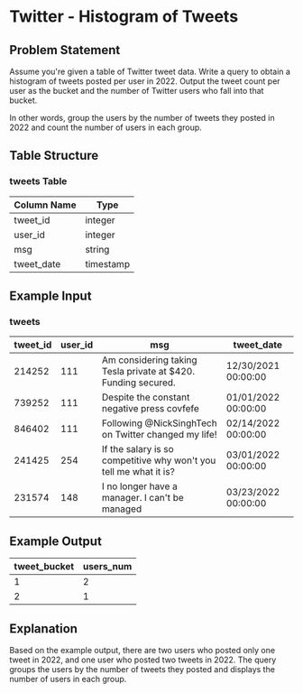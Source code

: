 # Twitter - Histogram of Tweets

## Problem Statement

Assume you're given a table of Twitter tweet data. Write a query to obtain a histogram of tweets posted per user in 2022. Output the tweet count per user as the bucket and the number of Twitter users who fall into that bucket.

In other words, group the users by the number of tweets they posted in 2022 and count the number of users in each group.

## Table Structure

### tweets Table

| Column Name | Type      |
|-------------|-----------|
| tweet_id    | integer   |
| user_id     | integer   |
| msg         | string    |
| tweet_date  | timestamp |

## Example Input

### tweets

| tweet_id | user_id | msg                                                                  | tweet_date           |
|----------|---------|----------------------------------------------------------------------|----------------------|
| 214252   | 111     | Am considering taking Tesla private at $420. Funding secured.        | 12/30/2021 00:00:00  |
| 739252   | 111     | Despite the constant negative press covfefe                          | 01/01/2022 00:00:00  |
| 846402   | 111     | Following @NickSinghTech on Twitter changed my life!                 | 02/14/2022 00:00:00  |
| 241425   | 254     | If the salary is so competitive why won't you tell me what it is?    | 03/01/2022 00:00:00  |
| 231574   | 148     | I no longer have a manager. I can't be managed                       | 03/23/2022 00:00:00  |

## Example Output

| tweet_bucket | users_num |
|--------------|-----------|
| 1            | 2         |
| 2            | 1         |

## Explanation

Based on the example output, there are two users who posted only one tweet in 2022, and one user who posted two tweets in 2022. The query groups the users by the number of tweets they posted and displays the number of users in each group.
